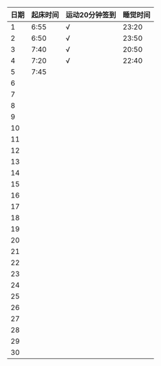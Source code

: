 日期|起床时间|运动20分钟签到|睡觉时间
:---------------|:---------------|:---------------|:---------------
1|6:55|√|23:20|
2|6:50|√|23:50|
3|7:40|√|20:50|
4|7:20|√|22:40|
5|7:45| | |
6| | | |
7| | | |
8| | | |
9| | | |
10| | | |
11| | | |
12| | | |
13| | | |
14| | | |
15| | | |
16| | | |
17| | | |
18| | | |
19| | | |
20| | | |
21| | | |
22| | | |
23| | | |
24| | | |
25| | | |
26| | | |
27| | | |
28| | | |
29| | | |
30| | | |
